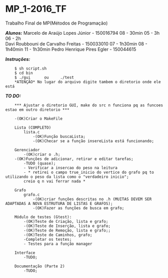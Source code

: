 # MP_1-2016_TF
Trabalho Final de MP(Métodos de Programação)  

***Alunos:***
Marcelo de Araújo Lopes Júnior - 150016794 08 - 30min 05 - 3h 06 - 2h  
Davi Roubbouni de Carvalho Freitas - 150033010  07 - 1h30min 08 - 1h40min 11 - 1h30min
Pedro Henrique Pires Egler - 150044615  

***Instruções:***
```
	$ sh script.sh
	$ cd bin
	$ ./gui      ou     ./test
	*ATENÇÃO* No lugar do arquivo digite tambem o diretorio onde ele está
```

***TO DO:***
```
    *** Ajustar o diretorio GUI, make do src n funciona pq as funcoes estao em outro diretorio ***
    
	-(OK)Criar o MakeFile

	Lista (COMPLETO)
  		lista.c
    		-(OK)Função buscaLista;
    		-(OK)Checar se a função insereLista está funcionando;

    Gerenciador
    	-(OK)criar o .h;
	-(OK)Funções de adicionar, retirar e editar tarefas;
        -TUDO (quase);
        - Verificar a insercao do peso na leitura
        - * retirei o campo true_inicio do vertice do grafo pq to utilizando o peso da lista como o "verdadeiro inicio";
        creio q n vai ferrar nada *

    Grafo
    	grafo.c
    		-(OK)criar funções descritas no .h (MUITAS DEVEM SER ADAPTADAS A NOVA ESTRUTURA DE LISTAS E GRAFOS);
            -(OK)Fazer as funções de busca em grafo;

    Módulo de testes (Gtest):
        -(OK)Teste de Criação, lista e grafo;
        -(OK)Teste de Inserção, lista e grafo;
        -(OK)Teste de Remoção, lista e grafo;;
        -(OK)Teste de Caminhos, grafo;
    	-Completar os testes;
        - Testes para a função manager

    Interface
    	-TUDO;

    Documentação (Parte 2)
    	-TUDO;
```
